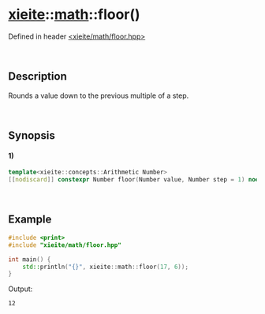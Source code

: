 # [xieite](../../xieite.md)\:\:[math](../../math.md)\:\:floor\(\)
Defined in header [<xieite/math/floor.hpp>](../../../include/xieite/math/floor.hpp)

&nbsp;

## Description
Rounds a value down to the previous multiple of a step.

&nbsp;

## Synopsis
#### 1)
```cpp
template<xieite::concepts::Arithmetic Number>
[[nodiscard]] constexpr Number floor(Number value, Number step = 1) noexcept;
```

&nbsp;

## Example
```cpp
#include <print>
#include "xieite/math/floor.hpp"

int main() {
    std::println("{}", xieite::math::floor(17, 6));
}
```
Output:
```
12
```
